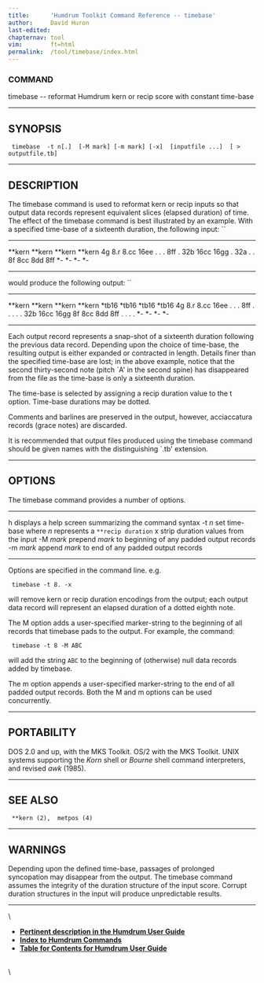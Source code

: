 ```yaml
---
title:		'Humdrum Toolkit Command Reference -- timebase'
author:		David Huron
last-edited:	
chapternav:	tool
vim:		ft=html
permalink:	/tool/timebase/index.html
---
```


### COMMAND

<span class="tool">timebase</span> -- reformat Humdrum <span class="rep">kern</span> or <span class="rep">recip</span> score with
constant time-base

------------------------------------------------------------------------

## SYNOPSIS ##

` timebase  -t n[.]  [-M mark] [-m mark] [-x]  [inputfile ...]  [ > outputfile.tb]`

------------------------------------------------------------------------

## DESCRIPTION ##

The <span class="tool">timebase</span> command is used to reformat <span class="rep">kern</span> or <span class="rep">recip</span>
inputs so that output data records represent equivalent slices (elapsed
duration) of time. The effect of the <span class="tool">timebase</span> command is best
illustrated by an example. With a specified time-base of a sixteenth
duration, the following input: ``

---------- ---------- ---------- ----------
\*\*kern   \*\*kern   \*\*kern   \*\*kern
4g         8.r        8.cc       16ee
.          .          .          8ff
.          32b        16cc       16gg
.          32a        .          .
8f         8cc        8dd        8ff
\*-        \*-        \*-        \*-
---------- ---------- ---------- ----------

would produce the following output: ``

---------- ---------- ---------- ----------
\*\*kern   \*\*kern   \*\*kern   \*\*kern
\*tb16     \*tb16     \*tb16     \*tb16
4g         8.r        8.cc       16ee
.          .          .          8ff
.          .          .          .
.          32b        16cc       16gg
8f         8cc        8dd        8ff
.          .          .          .
\*-        \*-        \*-        \*-
---------- ---------- ---------- ----------

Each output record represents a snap-shot of a sixteenth duration
following the previous data record. Depending upon the choice of
time-base, the resulting output is either expanded or contracted in
length. Details finer than the specified time-base are lost; in the
above example, notice that the second thirty-second note (pitch \`A\' in
the second spine) has disappeared from the file as the time-base is only
a sixteenth duration.

The time-base is selected by assigning a <span class="rep">recip</span> duration value to the
<span class="option">t</span> option. Time-base durations may be dotted.

Comments and barlines are preserved in the output, however, acciaccatura
records (grace notes) are discarded.

It is recommended that output files produced using the <span class="tool">timebase</span>
command should be given names with the distinguishing \`.tb\' extension.

------------------------------------------------------------------------

## OPTIONS ##

The <span class="tool">timebase</span> command provides a number of options.

----------- ----------------------------------------------------------
<span class="option">h</span>      displays a help screen summarizing the command syntax
-t *n*      set time-base where *n* represents a `**recip duration`
<span class="option">x</span>      strip duration values from the input
-M *mark*   prepend *mark* to beginning of any padded output records
-m *mark*   append *mark* to end of any padded output records
----------- ----------------------------------------------------------

Options are specified in the command line. e.g.

` timebase -t 8. -x`

will remove <span class="rep">kern</span> or <span class="rep">recip</span> duration encodings from the output;
each output data record will represent an elapsed duration of a dotted
eighth note.

The <span class="option">M</span> option adds a user-specified marker-string to the beginning
of all records that <span class="tool">timebase</span> pads to the output. For example, the
command:

` timebase -t 8 -M ABC`

will add the string `ABC` to the beginning of (otherwise) null data
records added by <span class="tool">timebase</span>.

The <span class="option">m</span> option appends a user-specified marker-string to the end of
all padded output records. Both the <span class="option">M</span> and <span class="option">m</span> options can be
used concurrently.

------------------------------------------------------------------------

## PORTABILITY ##

DOS 2.0 and up, with the MKS Toolkit. OS/2 with the MKS Toolkit. UNIX
systems supporting the *Korn* shell or *Bourne* shell command
interpreters, and revised *awk* (1985).

------------------------------------------------------------------------

## SEE ALSO ##

` **kern (2),  metpos (4)`

------------------------------------------------------------------------

## WARNINGS ##

Depending upon the defined time-base, passages of prolonged syncopation
may disappear from the output. The <span class="tool">timebase</span> command assumes the
integrity of the duration structure of the input score. Corrupt duration
structures in the input will produce unpredictable results.

------------------------------------------------------------------------

\

-   [**Pertinent description in the Humdrum User
    Guide**](../guide13.html#Aligning_Durations_Using_the_timebase_Command)
-   [**Index to Humdrum Commands**](../commands.toc.html)
-   [**Table for Contents for Humdrum User Guide**](../guide.toc.html)

\
\

